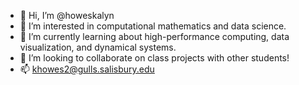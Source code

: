 - 👋 Hi, I’m @howeskalyn
- 👀 I’m interested in computational mathematics and data science.
- 🌱 I’m currently learning about high-performance computing, data visualization, and dynamical systems.
- 💞️ I’m looking to collaborate on class projects with other students!
- 📫 khowes2@gulls.salisbury.edu

